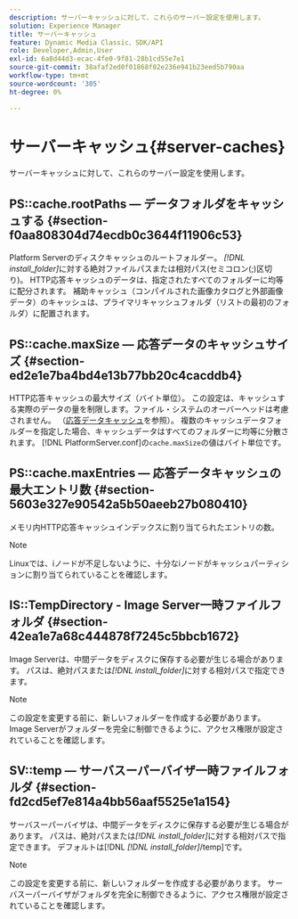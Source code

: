 ```yaml
---
description: サーバーキャッシュに対して、これらのサーバー設定を使用します。
solution: Experience Manager
title: サーバーキャッシュ
feature: Dynamic Media Classic、SDK/API
role: Developer,Admin,User
exl-id: 6a8d44d3-ecac-4fe0-9f81-28b1cd55e7e1
source-git-commit: 38afaf2ed0f01868f02e236e941b23eed5b790aa
workflow-type: tm+mt
source-wordcount: '305'
ht-degree: 0%

---
```


# サーバーキャッシュ{#server-caches}

サーバーキャッシュに対して、これらのサーバー設定を使用します。

## PS::cache.rootPaths — データフォルダをキャッシュする {#section-f0aa808304d74ecdb0c3644f11906c53}

Platform Serverのディスクキャッシュのルートフォルダー。 *[!DNL install_folder]*&#x200B;に対する絶対ファイルパスまたは相対パス(セミコロン(;)区切り)。 HTTP応答キャッシュのデータは、指定されたすべてのフォルダーに均等に配分されます。 補助キャッシュ（コンパイルされた画像カタログと外部画像データ）のキャッシュは、プライマリキャッシュフォルダ（リストの最初のフォルダ）に配置されます。

## PS::cache.maxSize — 応答データのキャッシュサイズ {#section-ed2e1e7ba4bd4e13b77bb20c4cacddb4}

HTTP応答キャッシュの最大サイズ（バイト単位）。 この設定は、キャッシュする実際のデータの量を制限します。ファイル・システムのオーバーヘッドは考慮されません。 （[応答データキャッシュ](../../../../is-api/image-serving-api-ref/c-configuration-and-administration/c-data-caches/c-response-data-cache.md#concept-81ea996c242441f2a69f7e9d9b3a29ca)を参照）。 複数のキャッシュデータフォルダーを指定した場合、キャッシュデータはすべてのフォルダーに均等に分散されます。 [!DNL PlatformServer.conf]の`cache.maxSize`の値はバイト単位です。

## PS::cache.maxEntries — 応答データキャッシュの最大エントリ数 {#section-5603e327e90542a5b50aeeb27b080410}

メモリ内HTTP応答キャッシュインデックスに割り当てられたエントリの数。

>[!NOTE]
>
>Linuxでは、iノードが不足しないように、十分なiノードがキャッシュパーティションに割り当てられていることを確認します。

## IS::TempDirectory - Image Server一時ファイルフォルダ {#section-42ea1e7a68c444878f7245c5bbcb1672}

Image Serverは、中間データをディスクに保存する必要が生じる場合があります。 パスは、絶対パスまたは&#x200B;*[!DNL install_folder]*&#x200B;に対する相対パスで指定できます。

>[!NOTE]
>
>この設定を変更する前に、新しいフォルダーを作成する必要があります。 Image Serverがフォルダーを完全に制御できるように、アクセス権限が設定されていることを確認します。

## SV::temp — サーバスーパーバイザ一時ファイルフォルダ {#section-fd2cd5ef7e814a4bb56aaf5525e1a154}

サーバスーパーバイザは、中間データをディスクに保存する必要が生じる場合があります。 パスは、絶対パスまたは&#x200B;*[!DNL install_folder]*&#x200B;に対する相対パスで指定できます。 デフォルトは[!DNL *[!DNL install_folder]*/temp]です。

>[!NOTE]
>
>この設定を変更する前に、新しいフォルダーを作成する必要があります。 サーバスーパーバイザがフォルダを完全に制御できるように、アクセス権限が設定されていることを確認します。
